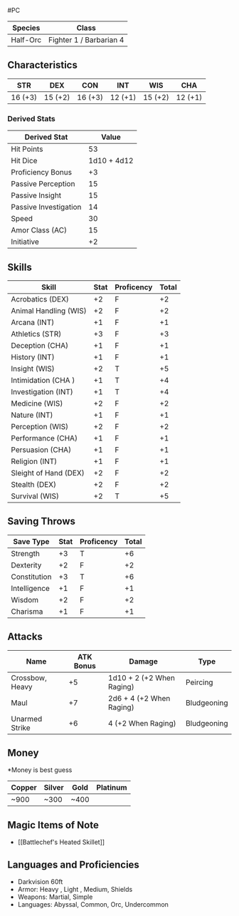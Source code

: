#PC 

| Species  | Class                   |
| -------- | ----------------------- |
| Half-Orc | Fighter 1 / Barbarian 4 |

## Characteristics

| STR     | DEX     | CON     | INT     | WIS     | CHA     |
| ------- | ------- | ------- | ------- | ------- | ------- |
| 16 (+3) | 15 (+2) | 16 (+3) | 12 (+1) | 15 (+2) | 12 (+1) |

### Derived Stats

| Derived Stat          | Value       |
| --------------------- | ----------- |
| Hit Points            | 53          |
| Hit Dice              | 1d10 + 4d12 |
| Proficiency Bonus     | +3          |
| Passive Perception    | 15          |
| Passive Insight       | 15          |
| Passive Investigation | 14          |
| Speed                 | 30          |
| Amor Class (AC)       | 15          |
| Initiative            | +2          |

## Skills

| Skill                 | Stat | Proficency | Total |
| --------------------- | ---- | ---------- | ----- |
| Acrobatics (DEX)      | +2   | F          | +2    |
| Animal Handling (WIS) | +2   | F          | +2    |
| Arcana (INT)          | +1   | F          | +1    |
| Athletics (STR)       | +3   | F          | +3    |
| Deception (CHA)       | +1   | F          | +1    |
| History (INT)         | +1   | F          | +1    |
| Insight (WIS)         | +2   | T          | +5    |
| Intimidation (CHA )   | +1   | T          | +4    |
| Investigation (INT)   | +1   | T          | +4    |
| Medicine (WIS)        | +2   | F          | +2    |
| Nature (INT)          | +1   | F          | +1    |
| Perception (WIS)      | +2   | F          | +2    |
| Performance (CHA)     | +1   | F          | +1    |
| Persuasion (CHA)      | +1   | F          | +1    |
| Religion (INT)        | +1   | F          | +1    |
| Sleight of Hand (DEX) | +2   | F          | +2    |
| Stealth (DEX)         | +2   | F          | +2    |
| Survival (WIS)        | +2   | T          | +5    |

## Saving Throws

| Save Type    | Stat | Proficency | Total |
| ------------ | ---- | ---------- | ----- |
| Strength     | +3   | T          | +6    |
| Dexterity    | +2   | F          | +2    |
| Constitution | +3   | T          | +6    |
| Intelligence | +1   | F          | +1    |
| Wisdom       | +2   | F          | +2    |
| Charisma     | +1   | F          | +1    |

## Attacks

| Name            | ATK Bonus | Damage                     | Type        |
| --------------- | --------- | -------------------------- | ----------- |
| Crossbow, Heavy | +5        | 1d10 + 2  (+2 When Raging) | Peircing    |
| Maul            | +7        | 2d6 + 4 (+2 When Raging)   | Bludgeoning |
| Unarmed Strike  | +6        | 4 (+2 When Raging)         | Bludgeoning |


## Money
*Money is best guess

| Copper | Silver | Gold | Platinum |
| ------ | ------ | ---- | -------- |
| ~900   | ~300   | ~400 |          |
## Magic Items of Note
- [[Battlechef's Heated Skillet]]
## Languages and Proficiencies
- Darkvision 60ft
- Armor: Heavy , Light , Medium, Shields 
- Weapons: Martial, Simple 
- Languages: Abyssal, Common, Orc, Undercommon

